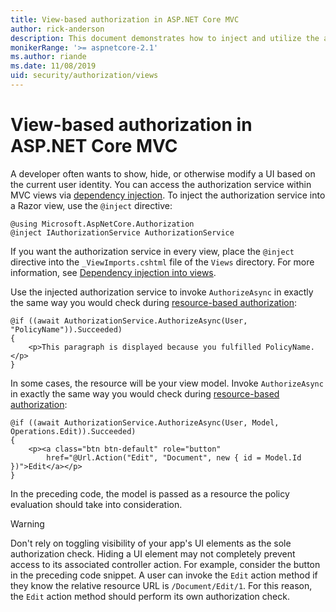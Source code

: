 ```yaml
---
title: View-based authorization in ASP.NET Core MVC
author: rick-anderson
description: This document demonstrates how to inject and utilize the authorization service inside of an ASP.NET Core Razor view.
monikerRange: '>= aspnetcore-2.1'
ms.author: riande
ms.date: 11/08/2019
uid: security/authorization/views
---
```

# View-based authorization in ASP.NET Core MVC

A developer often wants to show, hide, or otherwise modify a UI based on the current user identity. You can access the authorization service within MVC views via [dependency injection](xref:fundamentals/dependency-injection). To inject the authorization service into a Razor view, use the `@inject` directive:

```cshtml
@using Microsoft.AspNetCore.Authorization
@inject IAuthorizationService AuthorizationService
```

If you want the authorization service in every view, place the `@inject` directive into the `_ViewImports.cshtml` file of the `Views` directory. For more information, see [Dependency injection into views](xref:mvc/views/dependency-injection).

Use the injected authorization service to invoke `AuthorizeAsync` in exactly the same way you would check during [resource-based authorization](xref:security/authorization/resourcebased#security-authorization-resource-based-imperative):

```cshtml
@if ((await AuthorizationService.AuthorizeAsync(User, "PolicyName")).Succeeded)
{
    <p>This paragraph is displayed because you fulfilled PolicyName.</p>
}
```

In some cases, the resource will be your view model. Invoke `AuthorizeAsync` in exactly the same way you would check during [resource-based authorization](xref:security/authorization/resourcebased#security-authorization-resource-based-imperative):

```cshtml
@if ((await AuthorizationService.AuthorizeAsync(User, Model, Operations.Edit)).Succeeded)
{
    <p><a class="btn btn-default" role="button"
        href="@Url.Action("Edit", "Document", new { id = Model.Id })">Edit</a></p>
}
```

In the preceding code, the model is passed as a resource the policy evaluation should take into consideration.

> [!WARNING]
> Don't rely on toggling visibility of your app's UI elements as the sole authorization check. Hiding a UI element may not completely prevent access to its associated controller action. For example, consider the button in the preceding code snippet. A user can invoke the `Edit` action method if they know the relative resource URL is `/Document/Edit/1`. For this reason, the `Edit` action method should perform its own authorization check.
